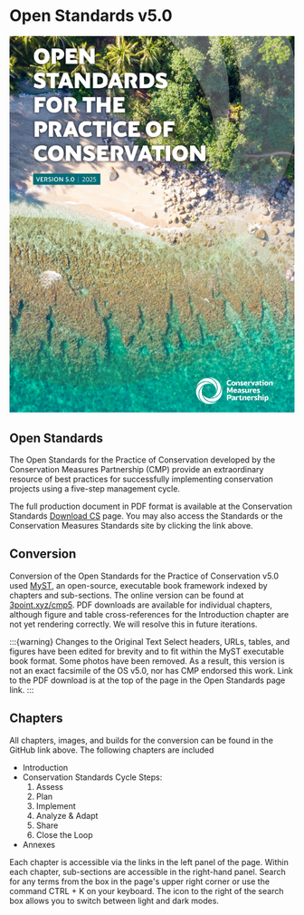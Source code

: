 # Open Standards v5.0
![alt text](zimage/cover.png) <br>

## Open Standards
The Open Standards for the Practice of Conservation developed by the Conservation Measures Partnership (CMP) provide an extraordinary resource of best practices for successfully implementing conservation projects using a five-step management cycle. 

The full production document in PDF format is available at the Conservation Standards [Download CS](https://conservationstandards.org/download-cs) page. You may also access the Standards or the Conservation Measures Standards site by clicking the link above.

## Conversion
Conversion of the Open Standards for the Practice of Conservation v5.0 used [MyST](https://https://mystmd.org), an open-source, executable book framework indexed by chapters and sub-sections. The online version can be found at [3point.xyz/cmp5](https://3point.xyz/cmp5). PDF downloads are available for individual chapters, although figure and table cross-references for the Introduction chapter are not yet rendering correctly. We will resolve this in future iterations.

:::{warning} Changes to the Original Text
Select headers, URLs, tables, and figures have been edited for brevity and to fit within the MyST executable book format. Some photos have been removed. As a result, this version is not an exact facsimile of the OS v5.0, nor has CMP endorsed this work. Link to the PDF download is at the top of the page in the Open Standards page link.
:::

## Chapters
All chapters, images, and builds for the conversion can be found in the GitHub link above. The following chapters are included

- Introduction
- Conservation Standards Cycle Steps:
    1. Assess
    2. Plan
    3. Implement
    4. Analyze & Adapt
    5. Share
    6. Close the Loop
- Annexes

Each chapter is accessible via the links in the left panel of the page. Within each chapter, sub-sections are accessible in the right-hand panel. Search for any terms from the box in the page's upper right corner or use the command CTRL + K on your keyboard. The icon to the right of the search box allows you to switch between light and dark modes.